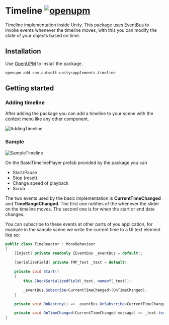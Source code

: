 # Timeline [![openupm](https://img.shields.io/npm/v/com.autsoft.unitysupplements.timeline?label=openupm&registry_uri=https://package.openupm.com)](https://openupm.com/packages/com.autsoft.unitysupplements.timeline/)

Timeline implementation inside Unity. This package uses [EventBus](../EventBus/EventBus.md) to invoke events whenever the timeline moves, with this you can modify the state of your objects based on time.
## Installation

Use [OpenUPM](https://openupm.com/) to install the package.

```
openupm add com.autsoft.unitysupplements.timeline
```

## Getting started

### Adding timeline

After adding the package you can add a timeline to your scene with the context menu like any other component.


![AddingTimeline](~/images/Timeline/addingtimeline.png)

### Sample

![SampleTimeline](~/images/Timeline/timelinesample.png)

On the BasicTimelinePlayer prefab provided by the package you can
- Start/Pause
- Stop (reset)
- Change speed of playback
- Scrub

The two events used by the basic implementation is **CurrentTimeChanged** and **TimeRangeChanged**. The first one notifies of the whenever the slider on the timeline moves. The second one is for when the start or end date changes. 

You can subscribe to these events at other parts of you application, for example in the sample scene we write the current time to a UI text element like so:
```csharp
public class TimeReactor : MonoBehaviour
{
    [Inject] private readonly IEventBus _eventBus = default!;

    [SerializeField] private TMP_Text _text = default!;

    private void Start()
    {
        this.CheckSerializedField(_text, nameof(_text));

        _eventBus.Subscribe<CurrentTimeChanged>(OnTimeChanged);
    }

    private void OnDestroy() => _eventBus.UnSubscribe<CurrentTimeChanged>(OnTimeChanged);

    private void OnTimeChanged(CurrentTimeChanged message) => _text.text = message.CurrentTime.ToString(CultureInfo.InvariantCulture);
}
```
